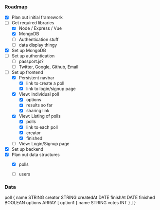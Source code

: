 ### Roadmap

- [x] Plan out initial framework
- [ ] Get required libraries
  - [x] Node / Express / Vue
  - [x] MongoDB
  - [ ] Authentication stuff
  - [ ] data display thingy
- [x] Set up MongoDB
- [ ] Set up authentication
  - [ ] passport.js?
  - [ ] Twitter, Google, Github, Email
- [ ] Set up frontend
  - [x] Persistent navbar
    - [x] link to create a poll
    - [x] link to login/signup page
  - [x] View: Individual poll
    - [x] options
    - [x] results so far
    - [x] sharing link
  - [x] View: Listing of polls
    - [x] polls
    - [x] link to each poll
    - [x] creator
    - [x] finished
  - [ ] View: Login/Signup page
- [x] Set up backend
- [x] Plan out data structures
  - [x] polls
  - [ ] users


### Data

poll {
  name        STRING
  creator       STRING
  createdAt    DATE
  finishAt     DATE
  finished      BOOLEAN
  options       ARRAY
    [
      option1 {
          name    STRING
          votes   INT
      }
    ]
}

